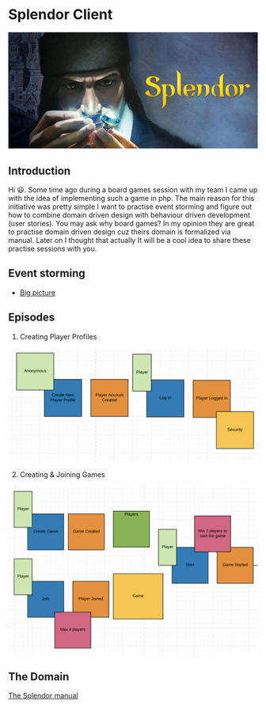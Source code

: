 # Splendor Client

![alt text](/docs/media/Splendor.jpg)

Introduction
------------

Hi :smiley:. Some time ago during a board games session with my team I came up with the idea of implementing such a game in 
php. The main reason for this initiative was pretty simple I want to practise event storming and figure out how to combine domain driven design with behaviour driven development (user stories).
You may ask why board games? In my opinion they are great to practise domain driven design cuz theirs domain is formalized via manual. 
Later on I thought that actually It will be a cool idea to share these practise sessions with you.

Event storming
--------------
 - [Big picture](https://www.lucidchart.com/invitations/accept/e43b9aba-7c2b-464f-99c1-78278a18fac2)

Episodes
--------

1. Creating Player Profiles

![alt text](docs/media/CreatingProfiles.png)

2. Creating & Joining Games

![alt text](docs/media/JoiningGames.png)

The Domain
----------

[The Splendor manual](/docs/media/Rules_Splendor_US.pdf)
